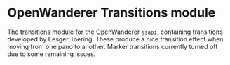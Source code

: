 # OpenWanderer Transitions module 

The transitions module for the OpenWanderer `jsapi`, containing transitions developed by Eesger Toering. These produce a nice transition effect when moving from one pano to another. Marker transitions currently turned off due to some remaining issues.
